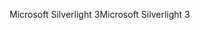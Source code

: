<span data-ttu-id="755c1-101">Microsoft Silverlight 3</span><span class="sxs-lookup"><span data-stu-id="755c1-101">Microsoft Silverlight 3</span></span>